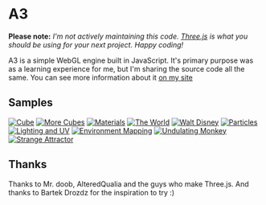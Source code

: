 # A3

**Please note:** *I'm not actively maintaining this code. [Three.js](https://github.com/mrdoob/three.js/) is what you should be using for your next project. Happy coding!*

A3 is a simple WebGL engine built in JavaScript. It's primary purpose was as a learning experience for me, but
I'm sharing the source code all the same. You can see more information about it [on my site](http://aerotwist.com/a3/)

## Samples

[![Cube](http://aerotwist.com/images/content/a3/samples/1.png)](http://lab.aerotwist.com/webgl/a3/samples/01/)
[![More Cubes](http://aerotwist.com/images/content/a3/samples/2.png)](http://lab.aerotwist.com/webgl/a3/samples/02/)
[![Materials](http://aerotwist.com/images/content/a3/samples/3.png)](http://lab.aerotwist.com/webgl/a3/samples/03/)
[![The World](http://aerotwist.com/images/content/a3/samples/4.png)](http://lab.aerotwist.com/webgl/a3/samples/04/)
[![Walt Disney](http://aerotwist.com/images/content/a3/samples/5.png)](http://lab.aerotwist.com/webgl/a3/samples/05/)
[![Particles](http://aerotwist.com/images/content/a3/samples/6.png)](http://lab.aerotwist.com/webgl/a3/samples/06/)
[![Lighting and UV](http://aerotwist.com/images/content/a3/samples/7.png)](http://lab.aerotwist.com/webgl/a3/samples/07/)
[![Environment Mapping](http://aerotwist.com/images/content/a3/samples/8.png)](http://lab.aerotwist.com/webgl/a3/samples/08/)
[![Undulating Monkey](http://aerotwist.com/images/content/a3/samples/9.png)](http://lab.aerotwist.com/webgl/undulating-monkey/)
[![Strange Attractor](http://aerotwist.com/images/content/a3/samples/10.png)](http://lab.aerotwist.com/webgl/strange-attractor/)

## Thanks

Thanks to Mr. doob, AlteredQualia and the guys who make Three.js. And thanks to Bartek Drozdz for the inspiration to try :)
